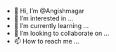- 👋 Hi, I’m @Angishmagar
- 👀 I’m interested in ...
- 🌱 I’m currently learning ...
- 💞️ I’m looking to collaborate on ...
- 📫 How to reach me ...

<!---
Angishmagar/Angishmagar is a ✨ special ✨ repository because its `README.md` (this file) appears on your GitHub profile.
You can click the Preview link to take a look at your changes.
--->
